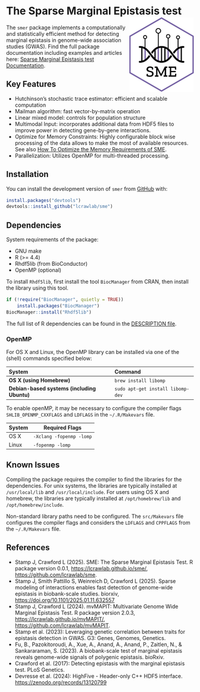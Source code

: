 
<!-- README.md is generated from README.Rmd. Please edit that file -->
<!-- You'll still need to render `README.Rmd` regularly, to keep `README.md`
up-to-date.
`devtools::build_readme()` is handy for this. -->

# The Sparse Marginal Epistasis test <img src="man/figures/logo.png" align="right" height="200" alt="" />

<!-- badges: start -->
<!-- badges: end -->

The `smer` package implements a computationally and statistically
efficient method for detecting marginal epistasis in genome-wide
association studies (GWAS). Find the full package documentation
including examples and articles here: [Sparse Marginal Epistasis test
Documentation](https://lcrawlab.github.io/sme/).

## Key Features

- Hutchinson’s stochastic trace estimator: efficient and scalable
  computation
- Mailman algorithm: fast vector-by-matrix operation
- Linear mixed model: controls for population structure
- Multimodal Input: incorporates additional data from HDF5 files to
  improve power in detecting gene-by-gene interactions.
- Optimize for Memory Constraints: Highly configurable block wise
  processing of the data allows to make the most of available resources.
  See also [How To Optimize the Memory Requirements of
  SME](articles/tutorial-memory-optimization.html).
- Parallelization: Utilizes OpenMP for multi-threaded processing.

## Installation

You can install the development version of `smer` from
[GitHub](https://github.com/) with:

``` r
install.packages("devtools")
devtools::install_github("lcrawlab/sme")
```

## Dependencies

System requirements of the package:

- GNU make
- R (\>= 4.4)
- Rhdf5lib (from BioConductor)
- OpenMP (optional)

To install `Rhdf5lib`, first install the tool `BiocManager` from CRAN,
then install the library using this tool.

``` r
if (!require("BiocManager", quietly = TRUE))
    install.packages("BiocManager")
BiocManager::install("Rhdf5lib")
```

The full list of R dependencies can be found in the [DESCRIPTION
file](https://github.com/lcrawlab/sme/blob/main/DESCRIPTION).

### OpenMP

For OS X and Linux, the OpenMP library can be installed via one of the
(shell) commands specified below:

| System | Command |
|:---|:---|
| **OS X (using Homebrew)** | `brew install libomp` |
| **Debian-based systems (including Ubuntu)** | `sudo apt-get install libomp-dev` |

To enable openMP, it may be necessary to configure the compiler flags
`SHLIB_OPENMP_CXXFLAGS` and `LDFLAGS` in the `~/.R/Makevars` file.

| System | Required Flags           |
|--------|--------------------------|
| OS X   | `-Xclang -fopenmp -lomp` |
| Linux  | `-fopenmp -lomp`         |

## Known Issues

Compiling the package requires the compiler to find the libraries for
the dependencies. For unix systems, the libraries are typically
installed at `/usr/local/lib` and `/usr/local/include`. For users using
OS X and homebrew, the libraries are typically installed at
`/opt/homebrew/lib` and `/opt/homebrew/include`.

Non-standard library paths need to be configured. The `src/Makevars`
file configures the compiler flags and considers the `LDFLAGS` and
`CPPFLAGS` from the `~/.R/Makevars` file.

## References

- Stamp J, Crawford L (2025). SME: The Sparse Marginal Epistasis Test. R
  package version 0.0.1, <https://lcrawlab.github.io/sme/>,
  <https://github.com/lcrawlab/sme>.
- Stamp J, Smith Pattillo S, Weinreich D, Crawford L (2025). Sparse
  modeling of interactions enables fast detection of genome-wide
  epistasis in biobank-scale studies. biorxiv,
  <https://doi.org/10.1101/2025.01.11.632557>
- Stamp J, Crawford L (2024). mvMAPIT: Multivariate Genome Wide Marginal
  Epistasis Test. R package version 2.0.3,
  <https://lcrawlab.github.io/mvMAPIT/>,
  <https://github.com/lcrawlab/mvMAPIT>.
- Stamp et al. (2023): Leveraging genetic correlation between traits for
  epistasis detection in GWAS. G3: Genes, Genomes, Genetics.
- Fu, B., Pazokitoroudi, A., Xue, A., Anand, A., Anand, P., Zaitlen, N.,
  & Sankararaman, S. (2023). A biobank-scale test of marginal epistasis
  reveals genome-wide signals of polygenic epistasis. bioRxiv.
- Crawford et al. (2017): Detecting epistasis with the marginal
  epistasis test. PLoS Genetics.
- Devresse et al. (2024): HighFive - Header-only C++ HDF5 interface.
  <https://zenodo.org/records/13120799>

